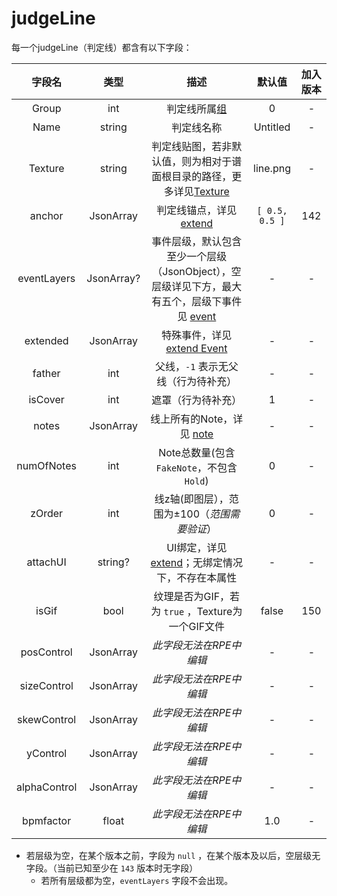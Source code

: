 ﻿# judgeLine

每一个judgeLine（判定线）都含有以下字段：

|     字段名      |     类型     |                                  描述                                  |      默认值       | 加入版本 |
|:------------:|:----------:|:--------------------------------------------------------------------:|:--------------:|:----:|
|    Group     |    int     |                  判定线所属[组](./root.md#judgelinegroup)                  |       0        |  -   |
|     Name     |   string   |                                判定线名称                                 |    Untitled    |  -   |
|   Texture    |   string   |     判定线贴图，若非默认值，则为相对于谱面根目录的路径，更多详见[Texture](./extend.md#texture)     |    line.png    |  -   |
|    anchor    | JsonArray  |                判定线锚点，详见 [extend](./extend.md#anchor)                 | `[ 0.5, 0.5 ]` | 142  |
| eventLayers  | JsonArray? | 事件层级，默认包含至少一个层级（JsonObject），空层级详见下方，最大有五个，层级下事件见 [event](./event.md) |       -        |  -   |
|   extended   | JsonArray  |               特殊事件，详见 [extend Event](./extendEvent.md)               |       -        |  -   |   
|    father    |    int     |                         父线，`-1` 表示无父线（行为待补充）                         |       -        |  -   |                      |      -1       |  -   |
|   isCover    |    int     |                              遮罩（行为待补充）                               |       1        |  -   |
|    notes     | JsonArray  |                    线上所有的Note，详见 [note](./note.md)                    |       -        |  -   |
|  numOfNotes  |    int     |                  Note总数量(包含 `FakeNote`，不包含 `Hold`)                   |       0        |  -   |
|    zOrder    |    int     |                      线z轴(即图层），范围为±100（_范围需要验证_）                      |       0        |  -   |
|   attachUI   |  string?   |         UI绑定，详见 [extend](./extend.md#attachui)；无绑定情况下，不存在本属性         |       -        |  -   |
|    isGif     |    bool    |                 纹理是否为GIF，若为 `true` ，Texture为一个GIF文件                  |     false      | 150  |
|  posControl  | JsonArray  |                            _此字段无法在RPE中编辑_                            |       -        |  -   |
| sizeControl  | JsonArray  |                            _此字段无法在RPE中编辑_                            |       -        |  -   |
| skewControl  | JsonArray  |                            _此字段无法在RPE中编辑_                            |       -        |  -   |
|   yControl   | JsonArray  |                            _此字段无法在RPE中编辑_                            |       -        |  -   |
| alphaControl | JsonArray  |                            _此字段无法在RPE中编辑_                            |       -        |  -   |
|  bpmfactor   |   float    |                            _此字段无法在RPE中编辑_                            |      1.0       |  -   |
- 若层级为空，在某个版本之前，字段为 `null` ，在某个版本及以后，空层级无字段。（当前已知至少在 `143` 版本时无字段） 
  - 若所有层级都为空，`eventLayers` 字段不会出现。

